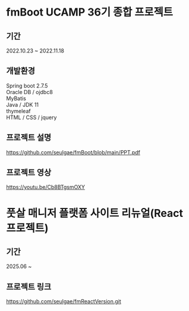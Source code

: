# fmBoot UCAMP 36기 종합 프로젝트
## 기간
2022.10.23 ~ 2022.11.18 

## 개발환경 
Spring boot 2.7.5 </br>
Oracle DB / ojdbc8 </br>
MyBatis </br>
Java / JDK 11 </br>
thymeleaf </br>
HTML / CSS / jquery

## 프로젝트 설명
https://github.com/seulgae/fmBoot/blob/main/PPT.pdf

## 프로젝트 영상
https://youtu.be/Cb8BTgsmOXY

# 풋살 매니저 플랫폼 사이트 리뉴얼(React 프로젝트)
## 기간
2025.06 ~ 

## 프로젝트 링크
https://github.com/seulgae/fmReactVersion.git

